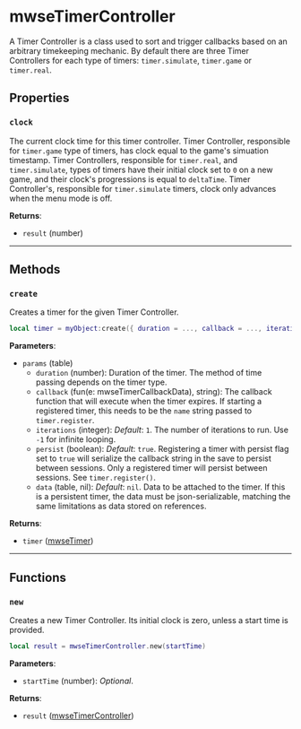 # mwseTimerController
<div class="search_terms" style="display: none">mwsetimercontroller</div>

<!---
	This file is autogenerated. Do not edit this file manually. Your changes will be ignored.
	More information: https://github.com/MWSE/MWSE/tree/master/docs
-->

A Timer Controller is a class used to sort and trigger callbacks based on an arbitrary timekeeping mechanic. By default there are three Timer Controllers for each type of timers: `timer.simulate`, `timer.game` or `timer.real`.

## Properties

### `clock`
<div class="search_terms" style="display: none">clock</div>

The current clock time for this timer controller. Timer Controller, responsible for `timer.game` type of timers, has clock equal to the game's simuation timestamp. Timer Controllers, responsible for `timer.real`, and `timer.simulate`, types of timers have their initial clock set to `0` on a new game, and their clock's progressions is equal to `deltaTime`. Timer Controller's, responsible for `timer.simulate` timers, clock only advances when the menu mode is off.

**Returns**:

* `result` (number)

***

## Methods

### `create`
<div class="search_terms" style="display: none">create</div>

Creates a timer for the given Timer Controller.

```lua
local timer = myObject:create({ duration = ..., callback = ..., iterations = ..., persist = ..., data = ... })
```

**Parameters**:

* `params` (table)
	* `duration` (number): Duration of the timer. The method of time passing depends on the timer type.
	* `callback` (fun(e: mwseTimerCallbackData), string): The callback function that will execute when the timer expires. If starting a registered timer, this needs to be the `name` string passed to `timer.register`.
	* `iterations` (integer): *Default*: `1`. The number of iterations to run. Use `-1` for infinite looping.
	* `persist` (boolean): *Default*: `true`. Registering a timer with persist flag set to `true` will serialize the callback string in the save to persist between sessions. Only a registered timer will persist between sessions. See `timer.register()`.
	* `data` (table, nil): *Default*: `nil`. Data to be attached to the timer. If this is a persistent timer, the data must be json-serializable, matching the same limitations as data stored on references.

**Returns**:

* `timer` ([mwseTimer](../../types/mwseTimer))

***

## Functions

### `new`
<div class="search_terms" style="display: none">new</div>

Creates a new Timer Controller. Its initial clock is zero, unless a start time is provided.

```lua
local result = mwseTimerController.new(startTime)
```

**Parameters**:

* `startTime` (number): *Optional*.

**Returns**:

* `result` ([mwseTimerController](../../types/mwseTimerController))

